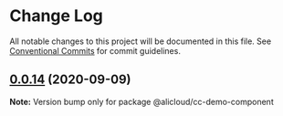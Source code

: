 # Change Log

All notable changes to this project will be documented in this file.
See [Conventional Commits](https://conventionalcommits.org) for commit guidelines.

## [0.0.14](https://github.com/aliyun/console-components/compare/@alicloud/cc-demo-component@0.0.13...@alicloud/cc-demo-component@0.0.14) (2020-09-09)

**Note:** Version bump only for package @alicloud/cc-demo-component
